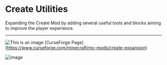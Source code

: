 # Create Utilities
Expanding the Create Mod by adding several useful tools and blocks aiming to improve the player experience.

--------------------------------------------------------------------------------------------------------------
![This is an image](https://media.discordapp.net/attachments/904808183812460564/905903537307938826/Copper_Watering_Can_V1.png?width=585&height=585) [CurseForge Page]          (https://www.curseforge.com/minecraft/mc-mods/create-expansion)


![image](https://user-images.githubusercontent.com/79212718/204061119-3b368317-cc4b-4060-b952-281efd79a1ee.png)
